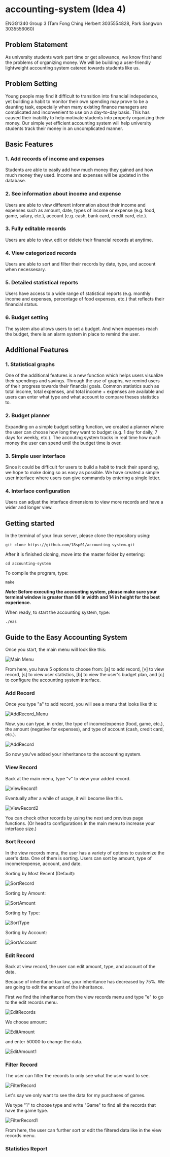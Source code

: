 # accounting-system (Idea 4)
ENGG1340 Group 3 (Tam Fong Ching Herbert 3035554828, Park Sangwon 3035556060)

## Problem Statement
As university students work part time or get allowance, we know first hand the problems of organizing money. We will be building a user-friendly lightweight accounting system catered towards students like us.

## Problem Setting
Young people may find it difficult to transition into financial indepedence, yet building a habit to monitor their own spending may prove to be a daunting task, especially when many existing finance managers are complicated and inconvenient to use on a day-to-day basis. This has caused their inability to help motivate students into properly organizing their money. Our simple yet efficient accounting system will help university students track their money in an uncomplicated manner. 

## Basic Features
### 1. Add records of income and expenses
Students are able to easily add how much money they gained and how much money they used. Income and expenses will be updated in the database.
### 2. See information about income and expense
Users are able to view different information about their income and expenses such as amount, date, types of income or expense (e.g. food, game, salary, etc.), account (e.g. cash, bank card, credit card, etc.).
### 3. Fully editable records
Users are able to view, edit or delete their financial records at anytime.
### 4. View categorized records
Users are able to sort and filter their records by date, type, and account when necessesary.
### 5. Detailed statistical reports
Users have access to a wide range of statistical reports (e.g. monthly income and expenses, percentage of food expenses, etc.) that reflects their financial status.
### 6. Budget setting
The system also allows users to set a budget. And when expenses reach the budget, there is an alarm system in place to remind the user.

## Additional Features
### 1. Statistical graphs
One of the additional features is a new function which helps users visualize their spendings and savings. Through the use of graphs, we remind users of their progress towards their financial goals. Common statistics such as total income, total expenses, and total income + expenses are available and users can enter what type and what account to compare theses statistics to.
### 2. Budget planner
Expanding on a simple budget setting function, we created a planner where the user can choose how long they want to budget (e.g. 1 day for daily, 7 days for weekly, etc.). The accouting system tracks in real time how much money the user can spend until the budget time is over.
### 3. Simple user interface
Since it could be difficult for users to build a habit to track their spending, we hope to make doing so as easy as possible. We have created a simple user interface where users can give commands by entering a single letter. 
### 4. Interface configuration
Users can adjust the interface dimensions to view more records and have a wider and longer view.

## Getting started
In the terminal of your linux server, please clone the repository using:
```
git clone https://github.com/18sp01/accounting-system.git
```
After it is finished cloning, move into the master folder by entering:
```
cd accounting-system
```
To compile the program, type:
```
make
```
**_Note:_ Before executing the accounting system, please make sure your terminal window is greater than 99 in width and 14 in height for the best experience.**

When ready, to start the accounting system, type:
```
./eas
```

## Guide to the Easy Accounting System

Once you start, the main menu will look like this:

![Main Menu](https://i.imgur.com/R0a3IRT.png)

From here, you have 5 options to choose from: \[a\] to add record, \[v\] to view record, \[s\] to view user statistics, \[b\] to view the user's budget plan, and \[c\] to configure the accounting system interface.

### Add Record

Once you type "a" to add record, you will see a menu that looks like this:

![AddRecord_Menu](https://i.imgur.com/UKjOOkv.png)

Now, you can type, in order, the type of income/expense (food, game, etc.), the amount (negative for expenses), and type of account (cash, credit card, etc.).

![AddRecord](https://i.imgur.com/Zx7ax1F.png)

So now you've added your inheritance to the accounting system.

### View Record

Back at the main menu, type "v" to view your added record.

![ViewRecord1](https://i.imgur.com/kgsYo7V.png)

Eventually after a while of usage, it will become like this.

![ViewRecord2](https://i.imgur.com/LrGQu1y.png)

You can check other records by using the next and previous page functions. (Or head to configurations in the main menu to increase your interface size.)

### Sort Record

In the view records menu, the user has a variety of options to customize the user's data. One of them is sorting. Users can sort by amount, type of income/expense, account, and date.

Sorting by Most Recent (Default):

![SortRecord](https://i.imgur.com/QvHPSKn.png)

Sorting by Amount:

![SortAmount](https://i.imgur.com/QEbym9M.png)

Sorting by Type:

![SortType](https://i.imgur.com/e6Ba6f4.png)

Sorting by Account:

![SortAccount](https://i.imgur.com/KSHkVzP.png)

### Edit Record

Back at view record, the user can edit amount, type, and account of the data.

Because of inheritance tax law, your inheritance has decreased by 75%. We are going to edit the amount of the inheritance.

First we find the inheritance from the view records menu and type "e" to go to the edit records menu.

![EditRecords](https://i.imgur.com/dGaqLfD.png)

We choose amount:

![EditAmount](https://i.imgur.com/oeO2PLs.png)

and enter 50000 to change the data.

![EditAmount1](https://i.imgur.com/GDd2IpR.png)

### Filter Record

The user can filter the records to only see what the user want to see.

![FilterRecord](https://i.imgur.com/LVsxHmr.png)

Let's say we only want to see the data for my purchases of games.

We type "1" to choose type and write "Game" to find all the records that have the game type.

![FilterRecord1](https://i.imgur.com/y779Zbs.png)

From here, the user can further sort or edit the filtered data like in the view records menu.

### Statistics Report
